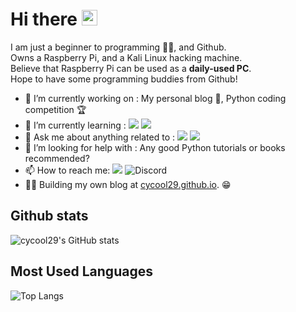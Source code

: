 # Hi there <a href="https://github.com/cycool29/cycool29"><img src="https://media.giphy.com/media/hvRJCLFzcasrR4ia7z/giphy.gif" width="25px"></a> 

I am just a beginner to programming 👨‍💻, and Github.\
Owns a Raspberry Pi, and a Kali Linux hacking machine.\
Believe that Raspberry Pi can be used as a **daily-used PC**.\
Hope to have some programming buddies from Github! 


- 🔭  I’m currently working on : My personal blog 📝, Python coding competition 🏆
- 🌱  I’m currently learning : ![](https://img.shields.io/badge/Python-3776AB?logo=python&logoColor=white) ![](https://img.shields.io/badge/GNU%20Bash-4EAA25?logo=GNU%20Bash&logoColor=white)
- 💬  Ask me about anything related to : <img src="https://img.shields.io/badge/Raspberry%20Pi-A22846?logo=Raspberry%20Pi&logoColor=white"> <img src="https://img.shields.io/badge/GNU%20Bash-4EAA25?logo=GNU%20Bash&logoColor=white">
- 🤔 I’m looking for help with : Any good Python tutorials or books recommended? 
- 📫  How to reach me: [<img src="https://img.shields.io/static/v1?label=Gmail&message=cycool29@gmail.com&color=success&logo=gmail">](mailto:cycool29@gmail.com) ![Discord](https://img.shields.io/static/v1?label=Discord&message=cycool29%20%239961&color=success&logo=discord)
- 👨‍💻  Building my own blog at [cycool29.github.io](https://cycool29.github.io). 😁 



## Github stats
![cycool29's GitHub stats](https://github-readme-stats.vercel.app/api?username=cycool29&show_icons=true&theme=dark&title_color=00ff00&text_color=00ff00&icon_color=00ff00&border_color=00ff00&bg_color=000000)

## Most Used Languages
![Top Langs](https://github-readme-stats.vercel.app/api/top-langs/?username=cycool29&exclude_repo=cycool29,cycool29.github.io&title_color=00ff00&text_color=00ff00&icon_color=00ff00&border_color=00ff00&bg_color=000000)



<!--
**cycool29/cycool29** is a ✨ _special_ ✨ repository because its `README.md` (this file) appears on your GitHub profile.

Here are some ideas to get you started:

- 🔭 I’m currently working on ...
- 🌱 I’m currently learning ...
- 👯 I’m looking to collaborate on ...
- 🤔 I’m looking for help with ...
- 💬 Ask me about ...
- 📫 How to reach me: ...
- 😄 Pronouns: ...
- ⚡ Fun fact: ...
-->
